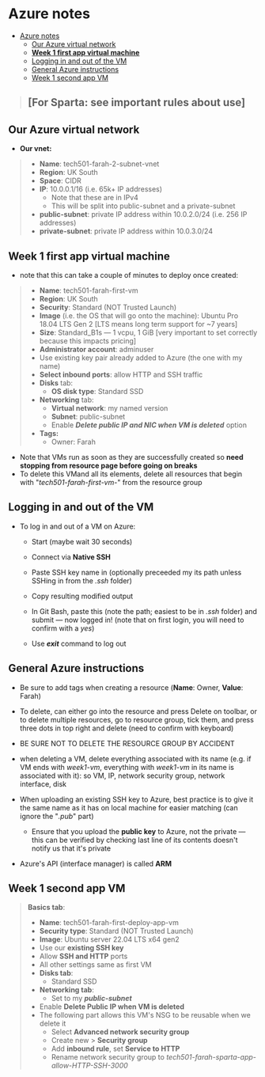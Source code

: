  # Azure notes

- [Azure notes](#azure-notes)
  - [Our Azure virtual network](#our-azure-virtual-network)
  - [**Week 1 first app virtual machine**](#week-1-first-app-virtual-machine)
  - [Logging in and out of the VM](#logging-in-and-out-of-the-vm)
  - [General Azure instructions](#general-azure-instructions)
  - [Week 1 second app VM](#week-1-second-app-vm)



> ## [For Sparta: see important rules about use]

## Our Azure virtual network

-   **Our vnet:**
> -   **Name**: tech501-farah-2-subnet-vnet
>-   **Region**: UK South
>-   **Space**: CIDR
> - **IP**: 10.0.0.1/16 (i.e. 65k+ IP addresses)
>   -   Note that these are in IPv4
>   -   This will be split into public-subnet and a private-subnet
>-   **public-subnet**: private IP address within 10.0.2.0/24 (i.e. 256 IP addresses)
>-   **private-subnet**: private IP address within 10.0.3.0/24

  ## **Week 1 first app virtual machine**
  - note that this can take a couple of minutes to deploy once created:
> -   **Name**: tech501-farah-first-vm
>-   **Region**: UK South
>-   **Security**: Standard (NOT Trusted Launch)
>-   **Image** (i.e. the OS that will go onto the machine): Ubuntu Pro 18.04 LTS Gen 2 [LTS means long term support for ~7 years]
>-   **Size**: Standard_B1s — 1 vcpu, 1 GiB [very important to set correctly because this impacts pricing]
>-   **Administrator account**: adminuser
>-   Use existing key pair already added to Azure (the one with my name)
>-   **Select inbound ports**: allow HTTP and SSH traffic
>-   **Disks** tab:
 >     -   **OS disk type**: Standard SSD
 > - **Networking** tab:
>   - **Virtual network**: my named version
>   - **Subnet**: public-subnet
>   - Enable ***Delete public IP and NIC when VM is deleted*** option
 > -   **Tags:**
 >      - Owner: Farah
-   Note that VMs run as soon as they are successfully created so **need stopping from resource page before going on breaks**
-   To delete this VMand all its elements, delete all resources that begin with "*tech501-farah-first-vm-*" from the resource group

## Logging in and out of the VM

-   To log in and out of a VM on Azure:

    -   Start (maybe wait 30 seconds)

    -   Connect via **Native SSH**

    -   Paste SSH key name in (optionally preceeded my its path unless SSHing in from the *.ssh* folder)

    -   Copy resulting modified output

    -   In Git Bash, paste this (note the path; easiest to be in *.ssh* folder) and submit — now logged in! (note that on first login, you will need to confirm with a *yes*)

    -   Use ***exit*** command to log out

## General Azure instructions

-   Be sure to add tags when creating a resource (**Name**: Owner, **Value**: Farah)

-   To delete, can either go into the resource and press Delete on toolbar, or to delete multiple resources, go to resource group, tick them, and press three dots in top right and delete (need to confirm with keyboard)
-  BE SURE NOT TO DELETE THE RESOURCE GROUP BY ACCIDENT
-   when deleting a VM, delete everything associated with its name (e.g. if VM ends with *week1-vm*, everything with *week1-vm* in its name is associated with it): so VM, IP, network security group, network interface, disk
-   When uploading an existing SSH key to Azure, best practice is to give it the same name as it has on local machine for easier matching (can ignore the "*.pub*" part)
    -   Ensure that you upload the **public key** to Azure, not the private — this can be verified by checking last line of its contents doesn't notify us that it's private
- Azure's API (interface manager) is called **ARM**

## Week 1 second app VM

> **Basics tab**:
> - **Name**: tech501-farah-first-deploy-app-vm
> - **Security type**: Standard (NOT Trusted Launch)
> - **Image**: Ubuntu server 22.04 LTS x64 gen2
> - Use our **existing SSH key**
> - Allow **SSH and HTTP** ports
> - All other settings same as first VM
> - **Disks tab**:
>   - Standard SSD
> - **Networking tab**:
>   - Set to my ***public-subnet***
>  - Enable **Delete Public IP when VM is deleted**
> - The following part allows this VM's NSG to be reusable when we delete it
>   - Select **Advanced network security group**
>    - Create new > **Security group**
>    - Add **inbound rule**, set **Service to HTTP**
>   - Rename network security group to *tech501-farah-sparta-app-allow-HTTP-SSH-3000*
